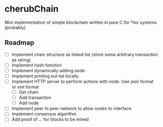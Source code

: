 # cherubChain
Mini implementation of simple blockchain written in pure C for *nix systems (probably).

## Roadmap

- [ ] Implement chain structure as linked list (store some arbitrary transaction as string)
- [ ] Implement hash function
- [ ] Implement dynamically adding node
- [ ] Implement printing out list locally
- [ ] Implement HTTP server to perform actions with node. Use json format or xml format
    - [ ] Get chain
    - [ ] Add transaction
    - [ ] Add node
- [ ] Implement peer to peer network to allow nodes to interface
- [ ] Implement consensus algorithm
- [ ] Add proof of ... for blocks to be mined
